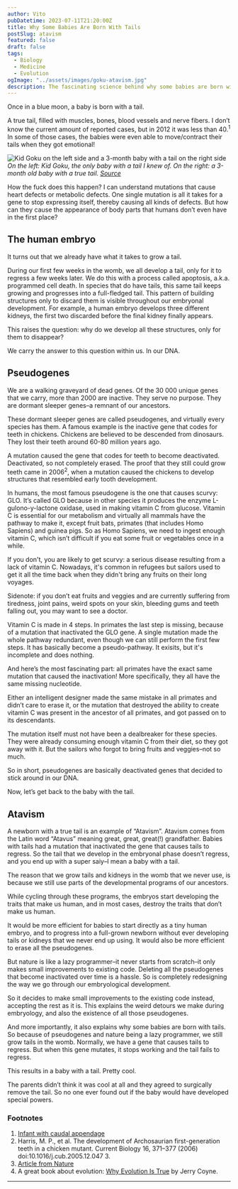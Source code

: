 ```yaml
---
author: Vito
pubDatetime: 2023-07-11T21:20:00Z
title: Why Some Babies Are Born With Tails
postSlug: atavism
featured: false
draft: false
tags:
  - Biology
  - Medicine
  - Evolution
ogImage: "../assets/images/goku-atavism.jpg"
description: The fascinating science behind why some babies are born with tails.
---
```


Once in a blue moon, a baby is born with a tail.

A true tail, filled with muscles, bones, blood vessels and nerve fibers.
I don’t know the current amount of reported cases, but in 2012 it was less than 40.<sup>1</sup>
In some of those cases, the babies were even able to move/contract their tails when they got emotional!

<img title="Kid Goku and a 3-month baby with a true tail" alt="Kid Goku on the left side and a 3-month baby with a tail on the right side" src="../assets/images/goku-atavism.jpg">
<figcaption><em>On the left: Kid Goku, the only baby with a tail I knew of. On the right: a 3-month old baby with a true tail. <a href="https://www.ncbi.nlm.nih.gov/pmc/articles/PMC3339178/">Source</a></em></figcaption>

How the fuck does this happen?
I can understand mutations that cause heart defects or metabolic defects.
One single mutation is all it takes for a gene to stop expressing itself, thereby causing all kinds of defects.
But how can they cause the appearance of body parts that humans don’t even have in the first place?

## The human embryo

It turns out that we already have what it takes to grow a tail.

During our first few weeks in the womb, we all develop a tail, only for it to regress a few weeks later.
We do this with a process called apoptosis, a.k.a. programmed cell death.
In species that do have tails, this same tail keeps growing and progresses into a full-fledged tail.
This pattern of building structures only to discard them is visible throughout our embryonal development.
For example, a human embryo develops three different kidneys, the first two discarded before the final kidney finally appears.

This raises the question: why do we develop all these structures, only for them to disappear?

We carry the answer to this question within us. In our DNA.

## Pseudogenes

We are a walking graveyard of dead genes.
Of the 30 000 unique genes that we carry, more than 2000 are inactive.
They serve no purpose.
They are dormant sleeper genes–a remnant of our ancestors.

These dormant sleeper genes are called pseudogenes, and virtually every species has them.
A famous example is the inactive gene that codes for teeth in chickens.
Chickens are believed to be descended from dinosaurs.
They lost their teeth around 60-80 million years ago.

A mutation caused the gene that codes for teeth to become deactivated.
Deactivated, so not completely erased.
The proof that they still could grow teeth came in 2006<sup>2</sup>, when a mutation caused the chickens to develop structures that resembled early tooth development.

In humans, the most famous pseudogene is the one that causes scurvy: GLO.
It’s called GLO because in other species it produces the enzyme L-gulono-y-lactone oxidase, used in making vitamin C from glucose.
Vitamin C is essential for our metabolism and virtually all mammals have the pathway to make it, except fruit bats, primates (that includes Homo Sapiens) and guinea pigs.
So as Homo Sapiens, we need to ingest enough vitamin C, which isn’t difficult if you eat some fruit or vegetables once in a while.

If you don't, you are likely to get scurvy: a serious disease resulting from a lack of vitamin C. Nowadays, it's common in refugees but sailors used to get it all the time back when they didn't bring any fruits on their long voyages.

Sidenote: if you don’t eat fruits and veggies and are currently suffering from tiredness, joint pains, weird spots on your skin, bleeding gums and teeth falling out, you may want to see a doctor.

Vitamin C is made in 4 steps. In primates the last step is missing, because of a mutation that inactivated the GLO gene. A single mutation made the whole pathway redundant, even though we can still perform the first few steps.
It has basically become a pseudo-pathway.
It exisits, but it's incomplete and does nothing.

And here’s the most fascinating part: all primates have the exact same mutation that caused the inactivation! More specifically, they all have the same missing nucleotide.

Either an intelligent designer made the same mistake in all primates and didn’t care to erase it, or the mutation that destroyed the ability to create vitamin C was present in the ancestor of all primates, and got passed on to its descendants.

The mutation itself must not have been a dealbreaker for these species. They were already consuming enough vitamin C from their diet, so they got away with it. But the sailors who forgot to bring fruits and veggies–not so much.

So in short, pseudogenes are basically deactivated genes that decided to stick around in our DNA.

Now, let’s get back to the baby with the tail.

## Atavism

A newborn with a true tail is an example of “Atavism”.
Atavism comes from the Latin word “Atavus” meaning great, great, great(!) grandfather.
Babies with tails had a mutation that inactivated the gene that causes tails to regress.
So the tail that we develop in the embryonal phase doesn’t regress, and you end up with a super saiy–I mean a baby with a tail.

The reason that we grow tails and kidneys in the womb that we never use, is because we still use parts of the developmental programs of our ancestors.

While cycling through these programs, the embryos start developing the traits that make us human, and in most cases, destroy the traits that don’t make us human.

It would be more efficient for babies to start directly as a tiny human embryo, and to progress into a full-grown newborn without ever developing tails or kidneys that we never end up using.
It would also be more efficient to erase all the pseudogenes.

But nature is like a lazy programmer–it never starts from scratch–it only makes small improvements to existing code.
Deleting all the pseudogenes that become inactivated over time is a hassle.
So is completely redesigning the way we go through our embryological development.

So it decides to make small improvements to the existing code instead, accepting the rest as it is.
This explains the weird detours we make during embryology, and also the existence of all those pseudogenes.

And more importantly, it also explains why some babies are born with tails. So because of pseudogenes and nature being a lazy programmer, we still grow tails in the womb. Normally, we have a gene that causes tails to regress. But when this gene mutates, it stops working and the tail fails to regress.

This results in a baby with a tail. Pretty cool.

The parents didn’t think it was cool at all and they agreed to surgically remove the tail.
So no one ever found out if the baby would have developed special powers.

### Footnotes

1. [Infant with caudal appendage](https://www.ncbi.nlm.nih.gov/pmc/articles/PMC3339178/)
2. Harris, M. P., et al. The development of Archosaurian first-generation teeth in a chicken mutant. Current Biology 16, 371–377 (2006) doi:10.1016/j.cub.2005.12.047 3.
3. [Article from Nature](https://www.nature.com/scitable/topicpage/atavism-embryology-development-and-evolution-843/)
4. A great book about evolution: <a target="_blank" href="https://www.amazon.com/Why-Evolution-True-Jerry-Coyne/dp/0143116649?&_encoding=UTF8&tag=vitosarchive-20&linkCode=ur2&linkId=78f55eb003727adbfcd04b5347be51e1&camp=1789&creative=9325">Why Evolution Is True</a> by Jerry Coyne.

---
